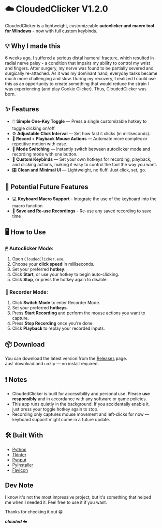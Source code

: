 # ☁️ CloudedClicker V1.2.0

CloudedClicker is a lightweight, customizeable **autoclicker and macro tool for Windows** - now with full custom keybinds.

## 💡 Why I made this

6 weeks ago, I suffered a serious distal humeral fracture, which resulted in radial nerve palsy - a condition that impairs my ability to control my wrist and fingers. After surgery, my nerve was found to be partially severed and surgically re-attached. As it was my dominant hand, everyday tasks became much more challenging and slow. During my recovery, I realized I could use this as an opportunity to create something that would reduce the strain I was experiencing (and play Cookie Clicker). Thus, CloudedClicker was born.

## ✨ Features

- 🖱️ **Simple One-Key Toggle** — Press a single customizable hotkey to toggle clicking on/off.
- ⚙️ **Adjustable Click Interval** — Set how fast it clicks (in milliseconds).
- 🎥 **Record + Playback Mouse Actions** — Automate more complex or repetitive motion with ease.
- 🔁 **Mode Switching** — Instantly switch between autoclicker mode and recording mode with one button.
- 🔑 **Custom Keybinds** — Set your own hotkeys for recording, playback, and clicking actions, making it easy to control the tool the way you want.
- 🎛️ **Clean and Minimal UI** — Lightweight, no fluff. Just click, set, go.

## 📅 Potential Future Features

- 💻 **Keyboard Macro Support** - Integrate the use of the keyboard into the macro function
- 💾 **Save and Re-use Recordings** - Re-use any saved recording to save time

## 🖥️ How to Use

### 🖱 Autoclicker Mode:

1. Open `CloudedClicker.exe`.
2. Choose your **click speed** in milliseconds.
3. Set your preferred **hotkey**.
4. Click **Start**, or use your hotkey to begin auto-clicking.
5. Click **Stop**, or press the hotkey again to disable.

### 🎥 Recorder Mode:

1. Click **Switch Mode** to enter Recorder Mode.
2. Set your preferred **hotkeys**.
3. Press **Start Recording** and perform the mouse actions you want to capture.
4. Press **Stop Recording** once you're done.
5. Click **Playback** to replay your recorded inputs.

## 📦 Download

You can download the latest version from the [Releases](https://github.com/cloud-ed/cloudedclicker/releases) page.  
Just download and unzip — no install required.

## ❗ Notes

- CloudedClicker is built for accessibility and personal use. Please **use responsibly** and in accordance with any software or game policies.
- This app runs quietly in the background. If you accidentally enable it, just press your toggle hotkey again to stop.
- Recording only captures mouse movement and left-clicks for now — keyboard support might come in a future update.

## 🛠️ Built With

- [Python](https://www.python.org/)
- [Tkinter](https://docs.python.org/3/library/tkinter.html)
- [Pynput](https://pynput.readthedocs.io/)
- [PyInstaller](https://pyinstaller.org/en/stable/)
- [Favicon](https://favicon.io/)

## Dev Note

I know it's not the most impressive project, but it's something that helped me when I needed it. Feel free to use it if you want.

Thanks for checking it out 😁

**_clouded_** ☁️
